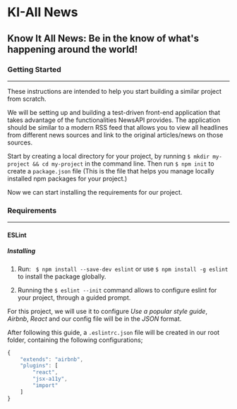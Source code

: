 # KI-All News

Know It All News: Be in the know of what's happening around the world!
---
### Getting Started
---
These instructions are intended to help you start building a similar project from scratch.

We will be setting up and building a test-driven front-end application that takes advantage of the functionalities NewsAPI provides. The application should be similar to a modern RSS feed that allows you to view all headlines from different news sources and link to the original articles/news on those sources.

Start by creating a local directory for your project, by running `$ mkdir my-project && cd my-project` in the command line.
Then run `$ npm init` to create a `package.json` file (This is the file that helps you manage locally installed npm packages for your project.)

Now we can start installing the requirements for our project.

### Requirements
---
#### ESLint

##### Installing
1. Run:
` $ npm install --save-dev eslint` or use `$ npm install -g eslint` to install the package globally.

2. Running the `$ eslint --init` command allows to configure eslint for your project, through a guided prompt.

For this project, we will use it to configure *Use a popular style guide*, *Airbnb*, *React* and our config file will be in the *JSON* format. 

After following this guide, a `.eslintrc.json` file will be created in our root folder, containing the following configurations;
```javascript
{
    "extends": "airbnb",
    "plugins": [
        "react",
        "jsx-a11y",
        "import"
    ]
}
```